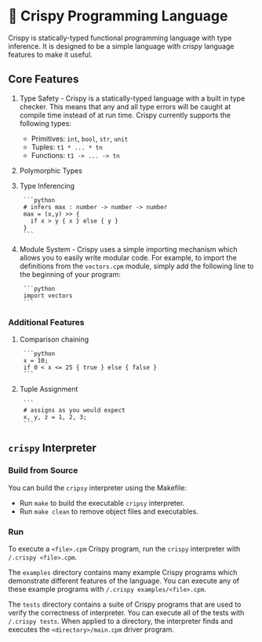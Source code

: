 
# 🥓 Crispy Programming Language

Crispy is statically-typed functional programming language with type inference. It is designed to be a simple language with *crispy* language features to make it useful.

## Core Features

1. Type Safety -  Crispy is a statically-typed language with a built in type checker. This means that any and all type errors will be caught at compile time instead of at run time. Crispy currently supports the following types: 

    - Primitives: `int`, `bool`, `str`, `unit`
    - Tuples: `t1 * ... * tn`
    - Functions: `t1 -> ... -> tn`

2. Polymorphic Types

3. Type Inferencing

        ```python
        # infers max : number -> number -> number
        max = (x,y) >> { 
          if x > y { x } else { y } 
        }
        ```

4. Module System - Crispy uses a simple importing mechanism which allows you to easily write modular code. For example, to import the definitions from the `vectors.cpm` module, simply add the following line to the beginning of your program:
        
        ```python
        import vectors
        ```

### Additional Features

1. Comparison chaining

        ```python
        x = 10;
        if 0 < x <= 25 { true } else { false }
        ```

2. Tuple Assignment

        ```
        # assigns as you would expect
        x, y, z = 1, 2, 3;
        ```

## `crispy` Interpreter

### Build from Source
You can build the `cripsy` interpreter using the Makefile:
- Run `make` to build the executable `cripsy` interpreter. 
- Run `make clean` to remove object files and executables.

### Run
To execute a `<file>.cpm` Crispy program, run the `crispy` interpreter with `/.crispy <file>.cpm`.

The `examples` directory contains many example Crispy programs which demonstrate different features of the language. You can execute any of these example programs with `/.crispy examples/<file>.cpm`.

The `tests` directory contains a suite of Crispy programs that are used to verify the correctness of interpreter. You can execute all of the tests with `/.crispy tests`. When applied to a directory, the interpreter finds and executes the `<directory>/main.cpm` driver program.


